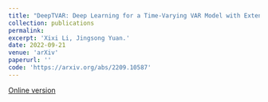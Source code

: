 ```yaml
---
title: "DeepTVAR: Deep Learning for a Time-Varying VAR Model with Extension to Integrated VAR."
collection: publications
permalink: 
excerpt: 'Xixi Li, Jingsong Yuan.'
date: 2022-09-21
venue: 'arXiv'
paperurl: ''
code: 'https://arxiv.org/abs/2209.10587'
---
```

[Online version]()
